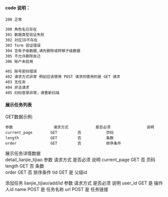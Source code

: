 
#### code 说明：
```
200 正常

300 角色名已存在
301 数据类型验证失败
302 对应ID不存在
303 form 验证错误
304 含有子级数据,请先删除或转移子级数据
305 不允许删除自己
306 账户未启用

401 账号密码错误
402 请求方式异常 例如应该使用 POST 请求的使用的是 GET 请求
403 无任务
404 非法请求
405 扫码登录异常，请重新扫描

```

#### 展示任务列表

GET数据示例:

```
参数   			    请求方式	        是否必须 		        说明
current_page		GET			否			页码
length				GET			否			条数	
order				GET			否			排序条件
```


展示任务详情数据  
detail_lianjie_tijiao
参数   				请求方式		是否必须     说明
current_page	    GET			否			页码
length				GET			否			条数	
order				GET			否			排序条件
tid			        GET			是 			父级id

添加任务
lianjie_tijiao/add/id
参数   			请求方式		是否必须 		        说明
user_id			GET					是 			操作人id
name 			POST				是 			任务名称
url		        POST				是 			任务链接
